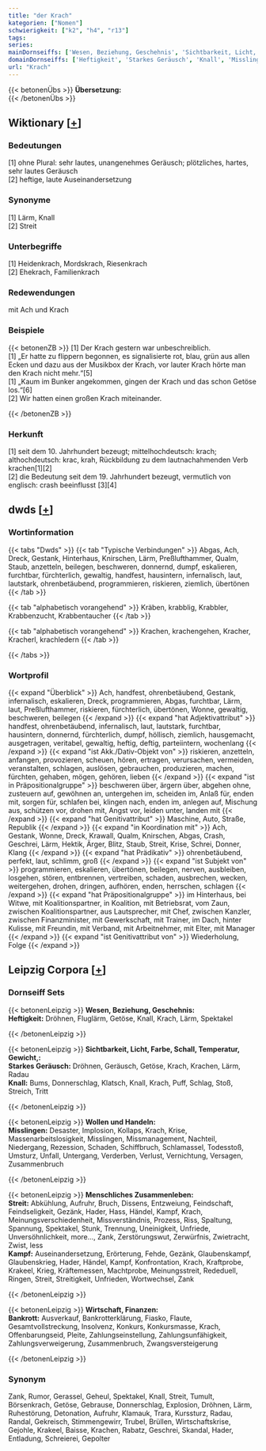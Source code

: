 ```yaml
---
title: "der Krach"
kategorien: ["Nomen"]
schwierigkeit: ["k2", "h4", "r13"]
tags:
series:
mainDornseiffs: ['Wesen, Beziehung, Geschehnis', 'Sichtbarkeit, Licht, Farbe, Schall, Temperatur, Gewicht,', 'Wollen und Handeln', 'Menschliches Zusammenleben', 'Wirtschaft, Finanzen']
domainDornseiffs: ['Heftigkeit', 'Starkes Geräusch', 'Knall', 'Misslingen', 'Streit', 'Kampf', 'Bankrott']
url: "Krach"
---
```


{{< betonenÜbs >}}
**Übersetzung:**  
{{< /betonenÜbs >}}

## Wiktionary [[+](https://de.wiktionary.org/wiki/Krach)]

### Bedeutungen
[1] ohne Plural: sehr lautes, unangenehmes Geräusch; plötzliches, hartes, sehr lautes Geräusch  
[2] heftige, laute Auseinandersetzung  

### Synonyme
[1] Lärm, Knall  
[2] Streit  

### Unterbegriffe
[1] Heidenkrach, Mordskrach, Riesenkrach  
[2] Ehekrach, Familienkrach  

### Redewendungen
mit Ach und Krach  

### Beispiele
{{< betonenZB >}}
[1] Der Krach gestern war unbeschreiblich.  
[1] „Er hatte zu flippern begonnen, es signalisierte rot, blau, grün aus allen Ecken und dazu aus der Musikbox der Krach, vor lauter Krach hörte man den Krach nicht mehr.“[5]  
[1] „Kaum im Bunker angekommen, gingen der Krach und das schon Getöse los.“[6]  
[2] Wir hatten einen großen Krach miteinander.  

{{< /betonenZB >}}
### Herkunft
[1] seit dem 10. Jahrhundert bezeugt; mittelhochdeutsch: krach; althochdeutsch: krac, krah, Rückbildung zu dem lautnachahmenden Verb krachen[1][2]  
[2] die Bedeutung seit dem 19. Jahrhundert bezeugt, vermutlich von englisch: crash beeinflusst [3][4]  



## dwds [[+](https://www.dwds.de/wb/Krach)]

### Wortinformation
{{< tabs "Dwds" >}}
{{< tab "Typische Verbindungen" >}}
Abgas, Ach, Dreck, Gestank, Hinterhaus, Knirschen, Lärm, Preßlufthammer, Qualm, Staub, anzetteln, beilegen, beschweren, donnernd, dumpf, eskalieren, furchtbar, fürchterlich, gewaltig, handfest, hausintern, infernalisch, laut, lautstark, ohrenbetäubend, programmieren, riskieren, ziemlich, übertönen
{{< /tab >}}

{{< tab "alphabetisch vorangehend" >}}
Kräben, krabblig, Krabbler, Krabbenzucht, Krabbentaucher
{{< /tab >}}

{{< tab "alphabetisch vorangehend" >}}
Krachen, krachengehen, Kracher, Kracherl, krachledern
{{< /tab >}}

{{< /tabs >}}

### Wortprofil
{{< expand "Überblick" >}} Ach, handfest, ohrenbetäubend, Gestank, infernalisch, eskalieren, Dreck, programmieren, Abgas, furchtbar, Lärm, laut, Preßlufthammer, riskieren, fürchterlich, übertönen, Wonne, gewaltig, beschweren, beilegen {{< /expand >}}
{{< expand "hat Adjektivattribut" >}} handfest, ohrenbetäubend, infernalisch, laut, lautstark, furchtbar, hausintern, donnernd, fürchterlich, dumpf, höllisch, ziemlich, hausgemacht, ausgetragen, veritabel, gewaltig, heftig, deftig, parteiintern, wochenlang {{< /expand >}}
{{< expand "ist Akk./Dativ-Objekt von" >}} riskieren, anzetteln, anfangen, provozieren, scheuen, hören, ertragen, verursachen, vermeiden, veranstalten, schlagen, auslösen, gebrauchen, produzieren, machen, fürchten, gehaben, mögen, gehören, lieben {{< /expand >}}
{{< expand "ist in Präpositionalgruppe" >}} beschweren über, ärgern über, abgehen ohne, zusteuern auf, gewöhnen an, untergehen im, scheiden im, Anlaß für, enden mit, sorgen für, schlafen bei, klingen nach, enden im, anlegen auf, Mischung aus, schützen vor, drohen mit, Angst vor, leiden unter, landen mit {{< /expand >}}
{{< expand "hat Genitivattribut" >}} Maschine, Auto, Straße, Republik {{< /expand >}}
{{< expand "in Koordination mit" >}} Ach, Gestank, Wonne, Dreck, Krawall, Qualm, Knirschen, Abgas, Crash, Geschrei, Lärm, Hektik, Ärger, Blitz, Staub, Streit, Krise, Schrei, Donner, Klang {{< /expand >}}
{{< expand "hat Prädikativ" >}} ohrenbetäubend, perfekt, laut, schlimm, groß {{< /expand >}}
{{< expand "ist Subjekt von" >}} programmieren, eskalieren, übertönen, beilegen, nerven, ausbleiben, losgehen, stören, entbrennen, vertreiben, schaden, ausbrechen, wecken, weitergehen, drohen, dringen, aufhören, enden, herrschen, schlagen {{< /expand >}}
{{< expand "hat Präpositionalgruppe" >}} im Hinterhaus, bei Witwe, mit Koalitionspartner, in Koalition, mit Betriebsrat, vom Zaun, zwischen Koalitionspartner, aus Lautsprecher, mit Chef, zwischen Kanzler, zwischen Finanzminister, mit Gewerkschaft, mit Trainer, im Dach, hinter Kulisse, mit Freundin, mit Verband, mit Arbeitnehmer, mit Elter, mit Manager {{< /expand >}}
{{< expand "ist Genitivattribut von" >}} Wiederholung, Folge {{< /expand >}}

## Leipzig Corpora [[+](https://corpora.uni-leipzig.de/en/res?word=Krach&corpusId=deu_newscrawl-public_2018)]

### Dornseiff Sets
{{< betonenLeipzig >}}
**Wesen, Beziehung, Geschehnis:**  
**Heftigkeit:** Dröhnen, Fluglärm, Getöse, Knall, Krach, Lärm, Spektakel  

{{< /betonenLeipzig >}}


{{< betonenLeipzig >}}
**Sichtbarkeit, Licht, Farbe, Schall, Temperatur, Gewicht,:**  
**Starkes Geräusch:** Dröhnen, Geräusch, Getöse, Krach, Krachen, Lärm, Radau  
**Knall:** Bums, Donnerschlag, Klatsch, Knall, Krach, Puff, Schlag, Stoß, Streich, Tritt  

{{< /betonenLeipzig >}}


{{< betonenLeipzig >}}
**Wollen und Handeln:**  
**Misslingen:** Desaster, Implosion, Kollaps, Krach, Krise, Massenarbeitslosigkeit, Misslingen, Missmanagement, Nachteil, Niedergang, Rezession, Schaden, Schiffbruch, Schlamassel, Todesstoß, Umsturz, Unfall, Untergang, Verderben, Verlust, Vernichtung, Versagen, Zusammenbruch  

{{< /betonenLeipzig >}}


{{< betonenLeipzig >}}
**Menschliches Zusammenleben:**  
**Streit:** Abkühlung, Aufruhr, Bruch, Dissens, Entzweiung, Feindschaft, Feindseligkeit, Gezänk, Hader, Hass, Händel, Kampf, Krach, Meinungsverschiedenheit, Missverständnis, Prozess, Riss, Spaltung, Spannung, Spektakel, Stunk, Trennung, Uneinigkeit, Unfriede, Unversöhnlichkeit, more..., Zank, Zerstörungswut, Zerwürfnis, Zwietracht, Zwist, less  
**Kampf:** Auseinandersetzung, Erörterung, Fehde, Gezänk, Glaubenskampf, Glaubenskrieg, Hader, Händel, Kampf, Konfrontation, Krach, Kraftprobe, Krakeel, Krieg, Kräftemessen, Machtprobe, Meinungsstreit, Rededuell, Ringen, Streit, Streitigkeit, Unfrieden, Wortwechsel, Zank  

{{< /betonenLeipzig >}}


{{< betonenLeipzig >}}
**Wirtschaft, Finanzen:**  
**Bankrott:** Ausverkauf, Bankrotterklärung, Fiasko, Flaute, Gesamtvollstreckung, Insolvenz, Konkurs, Konkursmasse, Krach, Offenbarungseid, Pleite, Zahlungseinstellung, Zahlungsunfähigkeit, Zahlungsverweigerung, Zusammenbruch, Zwangsversteigerung  

{{< /betonenLeipzig >}}

### Synonym
Zank, Rumor, Gerassel, Geheul, Spektakel, Knall, Streit, Tumult, Börsenkrach, Getöse, Gebrause, Donnerschlag, Explosion, Dröhnen, Lärm, Ruhestörung, Detonation, Aufruhr, Klamauk, Trara, Kurssturz, Radau, Randal, Gekreisch, Stimmengewirr, Trubel, Brüllen, Wirtschaftskrise, Gejohle, Krakeel, Baisse, Krachen, Rabatz, Geschrei, Skandal, Hader, Entladung, Schreierei, Gepolter

